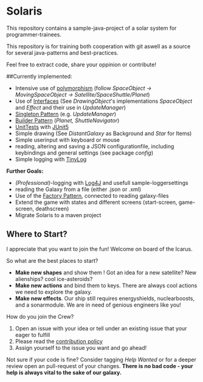 # Solaris
This repository contains a sample-java-project of a solar system for programmer-trainees. 

This repository is for training both cooperation with git aswell as a source for several java-patterns and best-practices. 

Feel free to extract code, share your oppinion or contribute!


##Currently implemented:
* Intensive use of [polymorphism](https://en.wikipedia.org/wiki/Polymorphism_(computer_science)) (follow *SpaceObject -> MovingSpaceObject -> Satellite/SpaceShuttle/Planet*)
* Use of [Interfaces](https://en.wikipedia.org/wiki/Protocol_(object-oriented_programming)) (See *DrawingObject*'s implementations *SpaceObject* and *Effect* and their use in *UpdateManager*)
* [Singleton Pattern](https://en.wikipedia.org/wiki/Singleton_pattern) (e.g. *UpdateManager*)
* [Builder Pattern](https://en.wikipedia.org/wiki/Builder_pattern) (*Planet, ShuttleNavigator*)
* [UnitTests](https://en.wikipedia.org/wiki/Unit_testing) with [JUnit5](https://junit.org/junit5/)
* Simple drawing (See *DistantGalaxy* as Background and *Star* for Items)
* Simple userinput with keyboard or mouse
* reading, altering and saving a JSON configurationfile, including keybindings and general settings (see package *config*) 
* Simple logging with [TinyLog](https://tinylog.org)

**Further Goals:**
* *(Professional)*-logging with [Log4J](https://logging.apache.org/log4j/2.x/) and usefull sample-loggersettings
* reading the Galaxy from a file (either .json or .xml)
* Use of the [Factory Pattern](https://en.wikipedia.org/wiki/Factory_method_pattern), connected to reading galaxy-files
* Extend the game with states and different screens (start-screen, game-screen, deathscreen)
* Migrate Solaris to a maven project

## Where to Start?
I appreciate that you want to join the fun! Welcome on board of the Icarus. 

So what are the best places to start? 

* **Make new shapes** and show them ! Got an idea for a new satellite? New alienships? cool ice-asteroids?
* **Make new actions** and bind them to keys. There are always cool actions we need to explore the galaxy. 
* **Make new effects**. Our ship still requires energyshields, nuclearboosts, and a sonarmodule. We are in need of genious engineers like you!

How do you join the Crew? 

1. Open an issue with your idea or tell under an existing issue that your eager to fulfill
2. Please read the [contribution policy](https://github.com/Twonki/Solaris/blob/master/CONTRIBUTING.md)
3. Assign yourself to the issue you want and go ahead!

Not sure if your code is fine? Consider tagging *Help Wanted* or for a deeper review open an pull-request of your changes. 
**There is no bad code - your help is always vital to the sake of our galaxy.**
